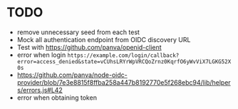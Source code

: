 # TODO

- remove unnecessary seed from each test
- Mock all authentication endpoint from OIDC discovery URL
- Test with https://github.com/panva/openid-client
- error when login `https://example.com/login/callback?error=access_denied&state=vCUhsLRYrWpVRCQoZrnz0KqrfO6yWvViX7LGKG52X0s`
- https://github.com/panva/node-oidc-provider/blob/7e3e8815f8ffba258a447b8192770e5f268ebc94/lib/helpers/errors.js#L42
- error when obtaining token

